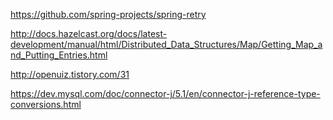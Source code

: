 
https://github.com/spring-projects/spring-retry

http://docs.hazelcast.org/docs/latest-development/manual/html/Distributed_Data_Structures/Map/Getting_Map_and_Putting_Entries.html

http://openuiz.tistory.com/31

https://dev.mysql.com/doc/connector-j/5.1/en/connector-j-reference-type-conversions.html


